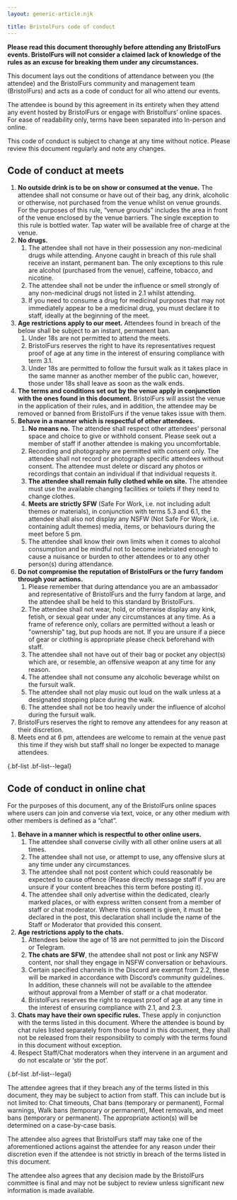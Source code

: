 ```yaml
---
layout: generic-article.njk

title: BristolFurs code of conduct
---
```


**Please read this document thoroughly before attending any BristolFurs events. BristolFurs will not consider a claimed lack of knowledge of the rules as an excuse for breaking them under any circumstances.**

This document lays out the conditions of attendance between you (the attendee) and the BristolFurs community and management team (BristolFurs) and acts as a code of conduct for all who attend our events.

The attendee is bound by this agreement in its entirety when they attend any event hosted by BristolFurs or engage with Bristolfurs’ online spaces. For ease of readability only, terms have been separated into In-person and online.

This code of conduct is subject to change at any time without notice. Please review this document regularly and note any changes.

## Code of conduct at meets

1. **No outside drink is to be on show or consumed at the venue.** The attendee shall not consume or have out of their bag, any drink, alcoholic or otherwise, not purchased from the venue whilst on venue grounds. For the purposes of this rule, “venue grounds” includes the area in front of the venue enclosed by the venue barriers. The single exception to this rule is bottled water. Tap water will be available free of charge at the venue.
2. **No drugs.**
   1. The attendee shall not have in their possession any non-medicinal drugs while attending. Anyone caught in breach of this rule shall receive an instant, permanent ban. The only exceptions to this rule are alcohol (purchased from the venue), caffeine, tobacco, and nicotine.
   2. The attendee shall not be under the influence or smell strongly of any non-medicinal drugs not listed in 2.1 whilst attending.
   3. If you need to consume a drug for medicinal purposes that may not immediately appear to be a medicinal drug, you must declare it to staff, ideally at the beginning of the meet.
3. **Age restrictions apply to our meet.** Attendees found in breach of the below shall be subject to an instant, permanent ban.
   1. Under 18s are not permitted to attend the meets.
   2. BristolFurs reserves the right to have its representatives request proof of age at any time in the interest of ensuring compliance with term 3.1.
   3. Under 18s are permitted to follow the fursuit walk as it takes place in the same manner as another member of the public can, however, those under 18s shall leave as soon as the walk ends.
4. **The terms and conditions set out by the venue apply in conjunction with the ones found in this document.** BristolFurs will assist the venue in the application of their rules, and in addition, the attendee may be removed or banned from BristolFurs if the venue takes issue with them.
5. **Behave in a manner which is respectful of other attendees.**
   1. **No means no.** The attendee shall respect other attendees' personal space and choice to give or withhold consent. Please seek out a member of staff if another attendee is making you uncomfortable.
   2. Recording and photography are permitted with consent only. The attendee shall not record or photograph specific attendees without consent. The attendee must delete or discard any photos or recordings that contain an individual if that individual requests it.
   3. **The attendee shall remain fully clothed while on site.** The attendee must use the available changing facilities or toilets if they need to change clothes.
   4. **Meets are strictly SFW** (Safe For Work, i.e. not including adult themes or materials), in conjunction with terms 5.3 and 6.1, the attendee shall also not display any NSFW (Not Safe For Work, i.e. containing adult themes) media, items, or behaviours during the meet before 5 pm.
   5. The attendee shall know their own limits when it comes to alcohol consumption and be mindful not to become inebriated enough to cause a nuisance or burden to other attendees or to any other person(s) during attendance.
6. **Do not compromise the reputation of BristolFurs or the furry fandom through your actions.**
   1. Please remember that during attendance you are an ambassador and representative of BristolFurs and the furry fandom at large, and the attendee shall be held to this standard by BristolFurs.
   2. The attendee shall not wear, hold, or otherwise display any kink, fetish, or sexual gear under any circumstances at any time. As a frame of reference only, collars are permitted without a leash or "ownership" tag, but pup hoods are not. If you are unsure if a piece of gear or clothing is appropriate please check beforehand with staff.
   3. The attendee shall not have out of their bag or pocket any object(s) which are, or resemble, an offensive weapon at any time for any reason.
   4. The attendee shall not consume any alcoholic beverage whilst on the fursuit walk.
   5. The attendee shall not play music out loud on the walk unless at a designated stopping place during the walk.
   6. The attendee shall not be too heavily under the influence of alcohol during the fursuit walk.
7. BristolFurs reserves the right to remove any attendees for any reason at their discretion.
8. Meets end at 6 pm, attendees are welcome to remain at the venue past this time if they wish but staff shall no longer be expected to manage attendees.

{.bf-list .bf-list--legal}

## Code of conduct in online chat

For the purposes of this document, any of the BristolFurs online spaces where users can join and converse via text, voice, or any other medium with other members is defined as a “chat”.

1. **Behave in a manner which is respectful to other online users.**
   1. The attendee shall converse civilly with all other online users at all times.
   2. The attendee shall not use, or attempt to use, any offensive slurs at any time under any circumstances.
   3. The attendee shall not post content which could reasonably be expected to cause offence (Please directly message staff if you are unsure if your content breaches this term before posting it).
   4. The attendee shall only advertise within the dedicated, clearly marked places, or with express written consent from a member of staff or chat moderator. Where this consent is given, it must be declared in the post, this declaration shall include the name of the Staff or Moderator that provided this consent.
2. **Age restrictions apply to the chats.**
   1. Attendees below the age of 18 are not permitted to join the Discord or Telegram.
   2. **The chats are SFW**, the attendee shall not post or link any NSFW content, nor shall they engage in NSFW conversation or behaviours.
   3. Certain specified channels in the Discord are exempt from 2.2, these will be marked in accordance with Discord’s community guidelines. In addition, these channels will not be available to the attendee without approval from a Member of staff or a chat moderator.
   4. BristolFurs reserves the right to request proof of age at any time in the interest of ensuring compliance with 2.1, and 2.3.
3. **Chats may have their own specific rules.** These apply in conjunction with the terms listed in this document. Where the attendee is bound by chat rules listed separately from those found in this document, they shall not be released from their responsibility to comply with the terms found in this document without exception.
4. Respect Staff/Chat moderators when they intervene in an argument and do not escalate or ‘stir the pot’.

{.bf-list .bf-list--legal}

The attendee agrees that if they breach any of the terms listed in this document, they may be subject to action from staff. This can include but is not limited to: Chat timeouts, Chat bans (temporary or permanent), Formal warnings, Walk bans (temporary or permanent), Meet removals, and meet bans (temporary or permanent). The appropriate action(s) will be determined on a case-by-case basis.

The attendee also agrees that BristolFurs staff may take one of the aforementioned actions against the attendee for any reason under their discretion even if the attendee is not strictly in breach of the terms listed in this document.

The attendee also agrees that any decision made by the BristolFurs committee is final and may not be subject to review unless significant new information is made available.
